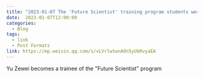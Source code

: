 ```yaml
---
title: "2023-01-07 The 'Future Scientist' training program students were selected"
date:  2023-01-07T12:00:00
categories:
  - Blog
tags:
  - link
  - Post Formats
link: https://mp.weixin.qq.com/s/vLVrlwtwnA9n5yUbRvyaEA
---
```

Yu Zewei becomes a trainee of the "Future Scientist" program

